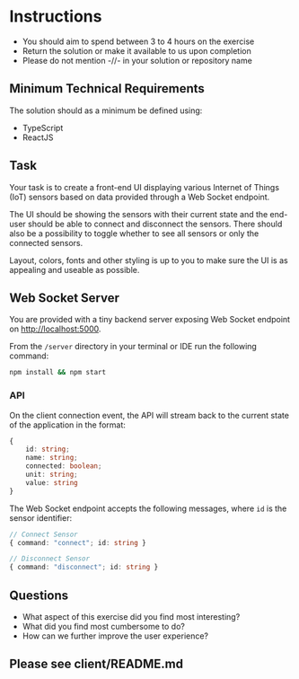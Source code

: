 # Instructions

* You should aim to spend between 3 to 4 hours on the exercise
* Return the solution or make it available to us upon completion
* Please do not mention -//- in your solution or repository name

## Minimum Technical Requirements

The solution should as a minimum be defined using:

* TypeScript
* ReactJS

## Task

Your task is to create a front-end UI displaying various Internet of Things (IoT) sensors based on data provided through a Web Socket endpoint.

The UI should be showing the sensors with their current state and the end-user should be able to connect and disconnect the sensors. There should also be a possibility to toggle whether to see all sensors or only the connected sensors.

Layout, colors, fonts and other styling is up to you to make sure the UI is as appealing and useable as possible.

## Web Socket Server

You are provided with a tiny backend server exposing Web Socket endpoint on <http://localhost:5000>.

From the `/server` directory in your terminal or IDE run the following command:

```bash
npm install && npm start
```

### API

On the client connection event, the API will stream back to the current state of the application in the format:

```typescript
{ 
    id: string; 
    name: string; 
    connected: boolean; 
    unit: string; 
    value: string 
} 
```

The Web Socket endpoint accepts the following messages, where `id` is the sensor identifier:

```typescript
// Connect Sensor
{ command: "connect"; id: string }

// Disconnect Sensor
{ command: "disconnect"; id: string }
```

## Questions

* What aspect of this exercise did you find most interesting?
* What did you find most cumbersome to do?
* How can we further improve the user experience?


## Please see client/README.md